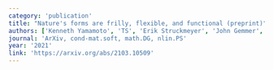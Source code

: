 ```yaml
---
category: 'publication'
title: "Nature's forms are frilly, flexible, and functional (preprint)"
authors: ['Kenneth Yamamoto', 'TS', 'Erik Struckmeyer', 'John Gemmer', 'Shankar Venkataramani']
journal: 'ArXiv, cond-mat.soft, math.DG, nlin.PS'
year: '2021'
link: 'https://arxiv.org/abs/2103.10509'
---
```

